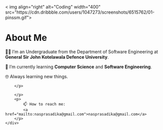 <!DOCTYPE html>
<html lang="en">
<head
      
</head>
<body>
    <div class="container">
     < img align="right" alt="Coding" width="400" src="https://cdn.dribbble.com/users/1047273/screenshots/6515762/01-pinssm.gif">
        <h1>About Me</h1>
        <p>
            🧑‍🎓 I’m an Undergraduate from the Department of Software  Engineering at <br>
            <strong>General Sir John Kotelawala Defence University</strong>.
        </p>
        <p>
            🌱 I’m currently learning <strong>Computer Science</strong> and <strong>Software Engineering</strong>.
        </p>
<p>
            🤓 Always learning new things.
        </p>
        <p>

        </p>
   
        </p>
        <p>
            📫 How to reach me: 
            <a href="mailto:nasprasadika@gmail.com">nasprasadika@gmail.com</a>
        </p>
    </div>
</body>
</html>

